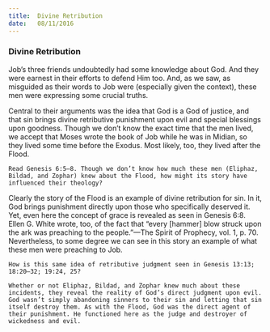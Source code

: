 ```yaml
---
title:  Divine Retribution
date:   08/11/2016
---
```


### Divine Retribution

Job’s three friends undoubtedly had some knowledge about God. And they were earnest in their efforts to defend Him too. And, as we saw, as misguided as their words to Job were (especially given the context), these men were expressing some crucial truths.

Central to their arguments was the idea that God is a God of justice, and that sin brings divine retributive punishment upon evil and special blessings upon goodness. Though we don’t know the exact time that the men lived, we accept that Moses wrote the book of Job while he was in Midian, so they lived some time before the Exodus. Most likely, too, they lived after the Flood.

`Read Genesis 6:5–8. Though we don’t know how much these men (Eliphaz, Bildad, and Zophar) knew about the Flood, how might its story have influenced their theology?`

Clearly the story of the Flood is an example of divine retribution for sin. In it, God brings punishment directly upon those who specifically deserved it. Yet, even here the concept of grace is revealed as seen in Genesis 6:8. Ellen G. White wrote, too, of the fact that “every [hammer] blow struck upon the ark was preaching to the people.”—The Spirit of Prophecy, vol. 1, p. 70. Nevertheless, to some degree we can see in this story an example of what these men were preaching to Job.

`How is this same idea of retributive judgment seen in Genesis 13:13; 18:20–32; 19:24, 25?`

`Whether or not Eliphaz, Bildad, and Zophar knew much about these incidents, they reveal the reality of God’s direct judgment upon evil. God wasn’t simply abandoning sinners to their sin and letting that sin itself destroy them. As with the Flood, God was the direct agent of their punishment. He functioned here as the judge and destroyer of wickedness and evil.`